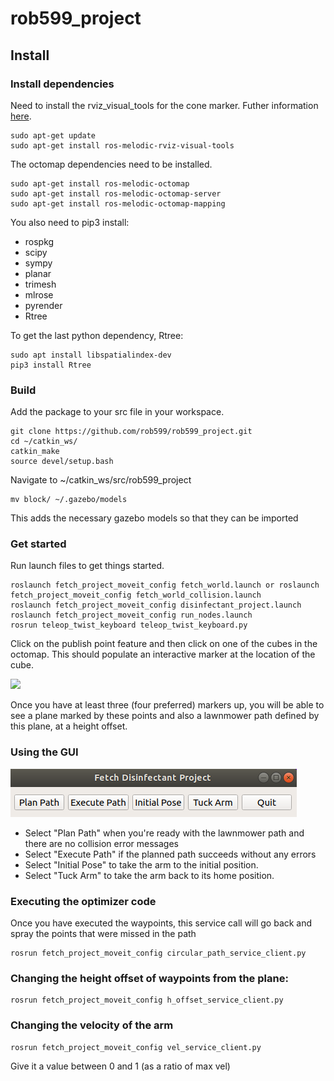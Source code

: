 # rob599_project

## Install

### Install dependencies
Need to install the rviz_visual_tools for the cone marker. Futher information [here](https://github.com/PickNikRobotics/rviz_visual_tools/blob/melodic-devel).
```
sudo apt-get update
sudo apt-get install ros-melodic-rviz-visual-tools
```

The octomap dependencies need to be installed.
```
sudo apt-get install ros-melodic-octomap
sudo apt-get install ros-melodic-octomap-server
sudo apt-get install ros-melodic-octomap-mapping
```

You also need to pip3 install:
* rospkg
* scipy
* sympy
* planar
* trimesh
* mlrose
* pyrender
* Rtree

To get the last python dependency, Rtree:
```
sudo apt install libspatialindex-dev
pip3 install Rtree
```
### Build
Add the package to your src file in your workspace.

```
git clone https://github.com/rob599/rob599_project.git
cd ~/catkin_ws/
catkin_make
source devel/setup.bash
```
Navigate to ~/catkin_ws/src/rob599_project
```
mv block/ ~/.gazebo/models
```
This adds the necessary gazebo models so that they can be imported


### Get started
Run launch files to get things started.

```
roslaunch fetch_project_moveit_config fetch_world.launch or roslaunch fetch_project_moveit_config fetch_world_collision.launch
roslaunch fetch_project_moveit_config disinfectant_project.launch
roslaunch fetch_project_moveit_config run_nodes.launch
rosrun teleop_twist_keyboard teleop_twist_keyboard.py
```
Click on the publish point feature and then click on one of the cubes in the octomap. This should populate an interactive marker at the location of the cube.

![](images/fetch.gif)


Once you have at least three (four preferred) markers up,  you will be able  to see a plane marked by these points and also a lawnmower path defined by this plane, at a height offset.

### Using the GUI
![](images/gui_interface.png)
* Select "Plan Path" when you're ready with the lawnmower path and there are no collision error messages
* Select "Execute Path" if the planned path succeeds without any errors
* Select "Initial Pose" to take the arm to the initial position.
* Select "Tuck Arm" to take the arm back to its home position.

### Executing the optimizer code
Once you have  executed the waypoints, this service call will go back and spray the points that  were missed  in the path
```
rosrun fetch_project_moveit_config circular_path_service_client.py
```
### Changing the height offset of  waypoints from the plane:
```
rosrun fetch_project_moveit_config h_offset_service_client.py
```
### Changing the velocity of the arm
```
rosrun fetch_project_moveit_config vel_service_client.py
```
Give it a value between 0 and 1 (as a ratio of max vel)
